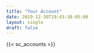 ```yaml
---
title: "Your Account"
date: 2019-12-30T19:43:38-05:00
layout: single
draft: false
---
```

{{< sc_accounts >}}